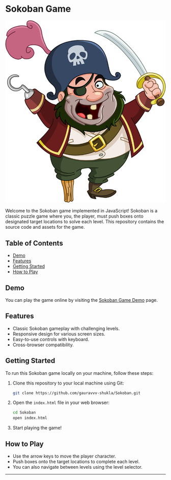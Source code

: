 # Sokoban Game

![Sokoban Game](https://github.com/gauravvv-shukla/Sokoban/blob/main/logo.png)

Welcome to the Sokoban game implemented in JavaScript! Sokoban is a classic puzzle game where you, the player, must push boxes onto designated target locations to solve each level. This repository contains the source code and assets for the game.

## Table of Contents

- [Demo](#demo)
- [Features](#features)
- [Getting Started](#getting-started)
- [How to Play](#how-to-play)

## Demo

You can play the game online by visiting the [Sokoban Game Demo](https://thegauravshukla.me/Sokoban) page.

## Features

- Classic Sokoban gameplay with challenging levels.
- Responsive design for various screen sizes.
- Easy-to-use controls with keyboard.
- Cross-browser compatibility.

## Getting Started

To run this Sokoban game locally on your machine, follow these steps:

1. Clone this repository to your local machine using Git:

   ```bash
   git clone https://github.com/gauravvv-shukla/Sokoban.git
   ```

2. Open the `index.html` file in your web browser:

   ```bash
   cd Sokoban
   open index.html
   ```

3. Start playing the game!

## How to Play

- Use the arrow keys to move the player character.
- Push boxes onto the target locations to complete each level.
- You can also navigate between levels using the level selector.
---
